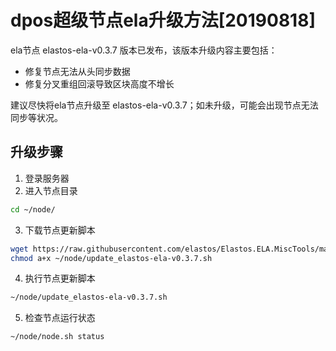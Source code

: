 # dpos超级节点ela升级方法[20190818]

ela节点 elastos-ela-v0.3.7 版本已发布，该版本升级内容主要包括：
- 修复节点无法从头同步数据
- 修复分叉重组回滚导致区块高度不增长

建议尽快将ela节点升级至 elastos-ela-v0.3.7；如未升级，可能会出现节点无法同步等状况。

## 升级步骤

1. 登录服务器
2. 进入节点目录

```bash
cd ~/node/
```

3. 下载节点更新脚本

```bash
wget https://raw.githubusercontent.com/elastos/Elastos.ELA.MiscTools/master/script/update_elastos-ela-v0.3.7.sh;
chmod a+x ~/node/update_elastos-ela-v0.3.7.sh
```

4. 执行节点更新脚本

```bash
~/node/update_elastos-ela-v0.3.7.sh
```

5. 检查节点运行状态

```bash
~/node/node.sh status
```